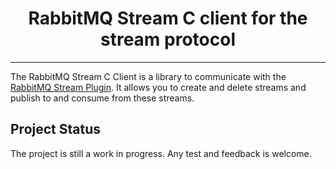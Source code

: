 

<h1 style="text-align:center;">RabbitMQ Stream C client for the stream protocol</h1>

---
<div style="text-align:center;">
</div>




The RabbitMQ Stream C Client is a library to communicate with the [RabbitMQ Stream Plugin](https://rabbitmq.com/stream.html). 
It allows you to create and delete streams and publish to and consume from these streams. 



Project Status
--
The project is still a work in progress. Any test and feedback is welcome. 
